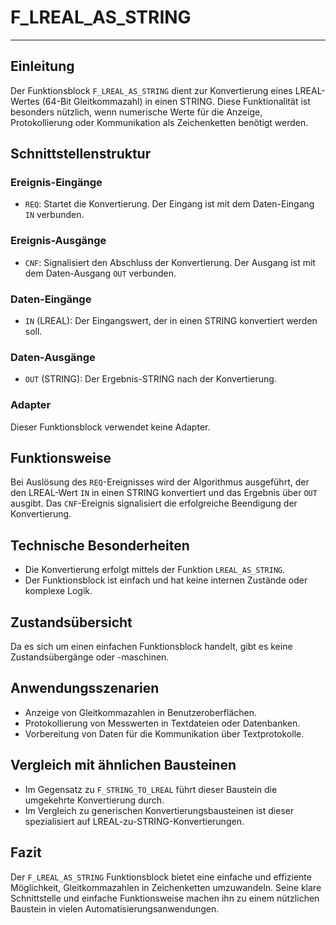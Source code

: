 # F_LREAL_AS_STRING

* * * * * * * * * *
## Einleitung
Der Funktionsblock `F_LREAL_AS_STRING` dient zur Konvertierung eines LREAL-Wertes (64-Bit Gleitkommazahl) in einen STRING. Diese Funktionalität ist besonders nützlich, wenn numerische Werte für die Anzeige, Protokollierung oder Kommunikation als Zeichenketten benötigt werden.

## Schnittstellenstruktur

### **Ereignis-Eingänge**
- `REQ`: Startet die Konvertierung. Der Eingang ist mit dem Daten-Eingang `IN` verbunden.

### **Ereignis-Ausgänge**
- `CNF`: Signalisiert den Abschluss der Konvertierung. Der Ausgang ist mit dem Daten-Ausgang `OUT` verbunden.

### **Daten-Eingänge**
- `IN` (LREAL): Der Eingangswert, der in einen STRING konvertiert werden soll.

### **Daten-Ausgänge**
- `OUT` (STRING): Der Ergebnis-STRING nach der Konvertierung.

### **Adapter**
Dieser Funktionsblock verwendet keine Adapter.

## Funktionsweise
Bei Auslösung des `REQ`-Ereignisses wird der Algorithmus ausgeführt, der den LREAL-Wert `IN` in einen STRING konvertiert und das Ergebnis über `OUT` ausgibt. Das `CNF`-Ereignis signalisiert die erfolgreiche Beendigung der Konvertierung.

## Technische Besonderheiten
- Die Konvertierung erfolgt mittels der Funktion `LREAL_AS_STRING`.
- Der Funktionsblock ist einfach und hat keine internen Zustände oder komplexe Logik.

## Zustandsübersicht
Da es sich um einen einfachen Funktionsblock handelt, gibt es keine Zustandsübergänge oder -maschinen.

## Anwendungsszenarien
- Anzeige von Gleitkommazahlen in Benutzeroberflächen.
- Protokollierung von Messwerten in Textdateien oder Datenbanken.
- Vorbereitung von Daten für die Kommunikation über Textprotokolle.

## Vergleich mit ähnlichen Bausteinen
- Im Gegensatz zu `F_STRING_TO_LREAL` führt dieser Baustein die umgekehrte Konvertierung durch.
- Im Vergleich zu generischen Konvertierungsbausteinen ist dieser spezialisiert auf LREAL-zu-STRING-Konvertierungen.

## Fazit
Der `F_LREAL_AS_STRING` Funktionsblock bietet eine einfache und effiziente Möglichkeit, Gleitkommazahlen in Zeichenketten umzuwandeln. Seine klare Schnittstelle und einfache Funktionsweise machen ihn zu einem nützlichen Baustein in vielen Automatisierungsanwendungen.